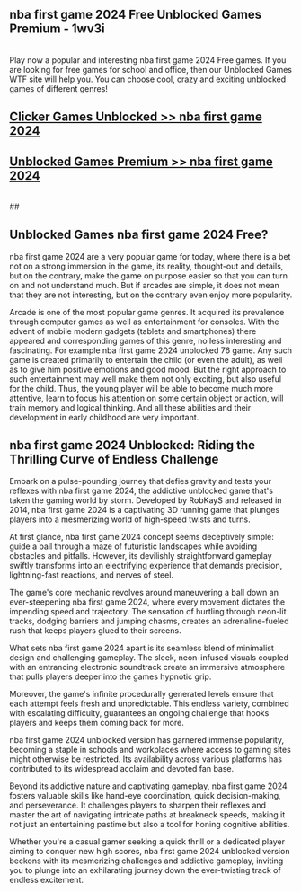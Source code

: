 ## nba first game 2024 Free Unblocked Games Premium - 1wv3i <br>
<br>
Play now a popular and interesting nba first game 2024 Free games. If you are looking for free games for school and office, then our Unblocked Games WTF site will help you. You can choose cool, crazy and exciting unblocked games of different genres!


##  [Clicker Games Unblocked >> nba first game 2024](http://freeplayer.one?title=nba_first_game_2024&ref=04)

##  [Unblocked Games Premium >> nba first game 2024](http://freeplayer.one?title=nba_first_game_2024&ref=04)
  <br>
  ##



## Unblocked Games nba first game 2024 Free?

nba first game 2024 are a very popular game for today, where there is a bet not on a strong immersion in the game, its reality, thought-out and details, but on the contrary, make the game on purpose easier so that you can turn on and not understand much. But if arcades are simple, it does not mean that they are not interesting, but on the contrary even enjoy more popularity.

Arcade is one of the most popular game genres. It acquired its prevalence through computer games as well as entertainment for consoles. With the advent of mobile modern gadgets (tablets and smartphones) there appeared and corresponding games of this genre, no less interesting and fascinating. For example nba first game 2024 unblocked 76 game. Any such game is created primarily to entertain the child (or even the adult), as well as to give him positive emotions and good mood. But the right approach to such entertainment may well make them not only exciting, but also useful for the child. Thus, the young player will be able to become much more attentive, learn to focus his attention on some certain object or action, will train memory and logical thinking. And all these abilities and their development in early childhood are very important.

##  nba first game 2024 Unblocked: Riding the Thrilling Curve of Endless Challenge

Embark on a pulse-pounding journey that defies gravity and tests your reflexes with nba first game 2024, the addictive unblocked game that's taken the gaming world by storm. Developed by RobKayS and released in 2014, nba first game 2024 is a captivating 3D running game that plunges players into a mesmerizing world of high-speed twists and turns.

At first glance, nba first game 2024 concept seems deceptively simple: guide a ball through a maze of futuristic landscapes while avoiding obstacles and pitfalls. However, its devilishly straightforward gameplay swiftly transforms into an electrifying experience that demands precision, lightning-fast reactions, and nerves of steel.

The game's core mechanic revolves around maneuvering a ball down an ever-steepening nba first game 2024, where every movement dictates the impending speed and trajectory. The sensation of hurtling through neon-lit tracks, dodging barriers and jumping chasms, creates an adrenaline-fueled rush that keeps players glued to their screens.

What sets nba first game 2024 apart is its seamless blend of minimalist design and challenging gameplay. The sleek, neon-infused visuals coupled with an entrancing electronic soundtrack create an immersive atmosphere that pulls players deeper into the games hypnotic grip.

Moreover, the game's infinite procedurally generated levels ensure that each attempt feels fresh and unpredictable. This endless variety, combined with escalating difficulty, guarantees an ongoing challenge that hooks players and keeps them coming back for more.

nba first game 2024 unblocked version has garnered immense popularity, becoming a staple in schools and workplaces where access to gaming sites might otherwise be restricted. Its availability across various platforms has contributed to its widespread acclaim and devoted fan base.

Beyond its addictive nature and captivating gameplay, nba first game 2024 fosters valuable skills like hand-eye coordination, quick decision-making, and perseverance. It challenges players to sharpen their reflexes and master the art of navigating intricate paths at breakneck speeds, making it not just an entertaining pastime but also a tool for honing cognitive abilities.

Whether you're a casual gamer seeking a quick thrill or a dedicated player aiming to conquer new high scores, nba first game 2024 unblocked version beckons with its mesmerizing challenges and addictive gameplay, inviting you to plunge into an exhilarating journey down the ever-twisting track of endless excitement.